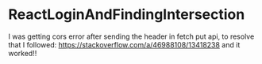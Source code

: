 # ReactLoginAndFindingIntersection
I was getting cors error after sending the header in fetch put api, to resolve that I followed:
https://stackoverflow.com/a/46988108/13418238 and it worked!!